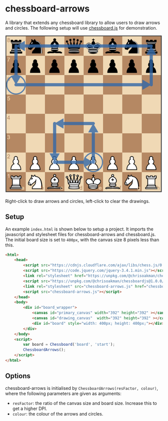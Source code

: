 # chessboard-arrows
A library that extends any chessboard library to allow users to draw arrows and circles. The following setup will use [chessboard.js](https://github.com/oakmac/chessboardjs) for demonstration.

![Example](example.PNG)

Right-click to draw arrows and circles, left-click to clear the drawings.

## Setup

An example `index.html` is shown below to setup a project. It imports the javascript and stylesheet files for chessboard-arrows and chessboard.js. The initial board size is set to `400px`, with the canvas size 8 pixels less than this.

```html
<html>
    <head>
        <script src="https://cdnjs.cloudflare.com/ajax/libs/chess.js/0.10.2/chess.js"></script>
        <script src="https://code.jquery.com/jquery-3.4.1.min.js"></script>
        <link rel="stylesheet" href="https://unpkg.com/@chrisoakman/chessboardjs@1.0.0/dist/chessboard-1.0.0.min.css">
        <script src="https://unpkg.com/@chrisoakman/chessboardjs@1.0.0/dist/chessboard-1.0.0.min.js"></script>
        <link rel="stylesheet" src="chessboard-arrows.js" href="chessboard-arrows.css">
        <script src="chessboard-arrows.js"></script>
    </head>
    <body>
        <div id="board_wrapper">
            <canvas id="primary_canvas" width="392" height="392" ></canvas>
            <canvas id="drawing_canvas"  width="392" height="392" ></canvas>
            <div id="board" style="width: 400px; height: 400px;"></div>
        </div>
    </body>
    <script>
        var board = Chessboard('board', 'start');
        ChessboardArrows();
    </script>
</html>
```
## Options
chessboard-arrows is initialised by `ChessboardArrows(resFactor, colour)`, where the following parameters are given as arguments:
  * `resFactor`: the ratio of the canvas size and board size. Increase this to get a higher DPI.
  * `colour`: the colour of the arrows and circles.
